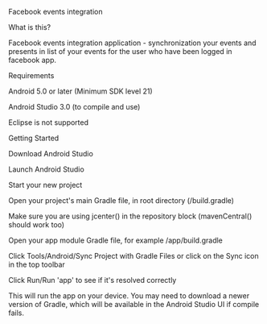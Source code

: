 Facebook events integration

What is this?

Facebook events integration application - synchronization your events and presents in list of your events for the user who have been logged in facebook app.


Requirements

Android 5.0 or later (Minimum SDK level 21)

Android Studio 3.0 (to compile and use)

Eclipse is not supported



Getting Started

Download Android Studio

Launch Android Studio

Start your new project

Open your project's main Gradle file, in root directory (/build.gradle)

Make sure you are using jcenter() in the repository block (mavenCentral() should work too)

Open your app module Gradle file, for example /app/build.gradle

Click Tools/Android/Sync Project with Gradle Files or click on the Sync icon in the top toolbar

Click Run/Run 'app' to see if it's resolved correctly

This will run the app on your device. You may need to download a newer version of Gradle, which will be available in the Android Studio UI if compile fails.

